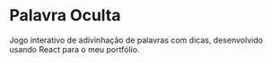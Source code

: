 # Palavra Oculta
 Jogo interativo de adivinhação de palavras com dicas, desenvolvido usando React para o meu portfólio.
